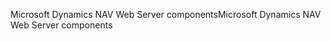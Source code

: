 <span data-ttu-id="156ea-101">Microsoft Dynamics NAV Web Server components</span><span class="sxs-lookup"><span data-stu-id="156ea-101">Microsoft Dynamics NAV Web Server components</span></span>